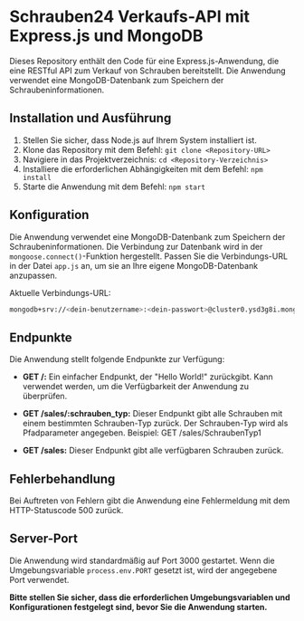 # Schrauben24 Verkaufs-API mit Express.js und MongoDB

Dieses Repository enthält den Code für eine Express.js-Anwendung, die eine RESTful API zum Verkauf von Schrauben bereitstellt. Die Anwendung verwendet eine MongoDB-Datenbank zum Speichern der Schraubeninformationen.

## Installation und Ausführung

1. Stellen Sie sicher, dass Node.js auf Ihrem System installiert ist.
2. Klone das Repository mit dem Befehl: `git clone <Repository-URL>`
3. Navigiere in das Projektverzeichnis: `cd <Repository-Verzeichnis>`
4. Installiere die erforderlichen Abhängigkeiten mit dem Befehl: `npm install`
5. Starte die Anwendung mit dem Befehl: `npm start`

## Konfiguration

Die Anwendung verwendet eine MongoDB-Datenbank zum Speichern der Schraubeninformationen. Die Verbindung zur Datenbank wird in der `mongoose.connect()`-Funktion hergestellt. Passen Sie die Verbindungs-URL in der Datei `app.js` an, um sie an Ihre eigene MongoDB-Datenbank anzupassen.

Aktuelle Verbindungs-URL:

```bash
mongodb+srv://<dein-benutzername>:<dein-passwort>@cluster0.ysd3g8i.mongodb.net/schrauben24?retryWrites=true&w=majority
```

## Endpunkte

Die Anwendung stellt folgende Endpunkte zur Verfügung:

- **GET /:** Ein einfacher Endpunkt, der "Hello World!" zurückgibt. Kann verwendet werden, um die Verfügbarkeit der Anwendung zu überprüfen.

- **GET /sales/:schrauben_typ:** Dieser Endpunkt gibt alle Schrauben mit einem bestimmten Schrauben-Typ zurück. Der Schrauben-Typ wird als Pfadparameter angegeben. Beispiel: GET /sales/SchraubenTyp1

- **GET /sales:** Dieser Endpunkt gibt alle verfügbaren Schrauben zurück.

## Fehlerbehandlung

Bei Auftreten von Fehlern gibt die Anwendung eine Fehlermeldung mit dem HTTP-Statuscode 500 zurück.

## Server-Port

Die Anwendung wird standardmäßig auf Port 3000 gestartet. Wenn die Umgebungsvariable `process.env.PORT` gesetzt ist, wird der angegebene Port verwendet.

**Bitte stellen Sie sicher, dass die erforderlichen Umgebungsvariablen und Konfigurationen festgelegt sind, bevor Sie die Anwendung starten.**


